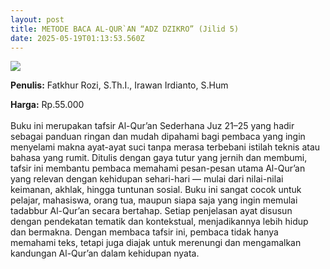 ```yaml
---
layout: post
title: METODE BACA AL-QUR`AN “ADZ DZIKRO” (Jilid 5)
date: 2025-05-19T01:13:53.560Z
---
```

![](/images/uploads/screenshot-2025-05-19-081700.jpg)

**P﻿enulis:** Fatkhur Rozi, S.Th.I., Irawan Irdianto, S.Hum

**Harga:** Rp.55.000\
\
Buku ini merupakan tafsir Al-Qur’an Sederhana Juz 21–25 yang hadir sebagai panduan ringan dan mudah dipahami bagi pembaca yang ingin menyelami makna ayat-ayat suci tanpa merasa terbebani istilah teknis atau bahasa yang rumit. Ditulis dengan gaya tutur yang jernih dan membumi, tafsir ini membantu pembaca memahami pesan-pesan utama Al-Qur’an yang relevan dengan kehidupan sehari-hari — mulai dari nilai-nilai keimanan, akhlak, hingga tuntunan sosial.
	Buku ini sangat cocok untuk pelajar, mahasiswa, orang tua, maupun siapa saja yang ingin memulai tadabbur Al-Qur’an secara bertahap. Setiap penjelasan ayat disusun dengan pendekatan tematik dan kontekstual, menjadikannya lebih hidup dan bermakna. Dengan membaca tafsir ini, pembaca tidak hanya memahami teks, tetapi juga diajak untuk merenungi dan mengamalkan kandungan Al-Qur’an dalam kehidupan nyata.